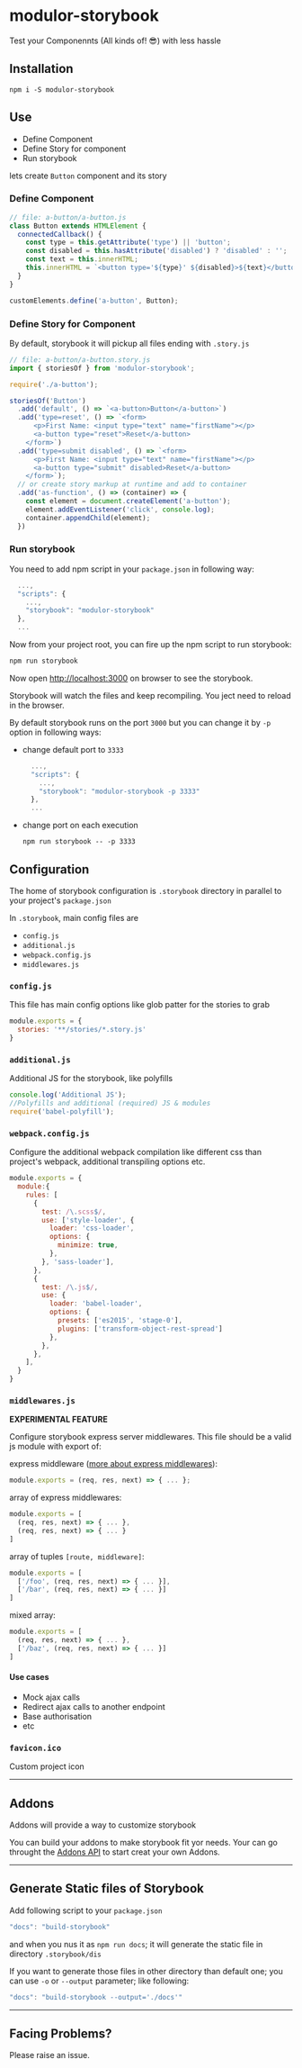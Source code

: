 # modulor-storybook

Test your Componennts (All kinds of! 😎) with less hassle

## Installation

```
npm i -S modulor-storybook
```

## Use

- Define Component
- Define Story for component
- Run storybook

lets create `Button` component and its story

### Define Component

```js
// file: a-button/a-button.js
class Button extends HTMLElement {
  connectedCallback() {
    const type = this.getAttribute('type') || 'button';
    const disabled = this.hasAttribute('disabled') ? 'disabled' : '';
    const text = this.innerHTML;
    this.innerHTML = `<button type='${type}' ${disabled}>${text}</button>`;
  }
}

customElements.define('a-button', Button);
```

### Define Story for Component

By default, storybook it will pickup all files ending with `.story.js`
```js
// file: a-button/a-button.story.js
import { storiesOf } from 'modulor-storybook';

require('./a-button');

storiesOf('Button')
  .add('default', () => `<a-button>Button</a-button>`)
  .add('type=reset', () => `<form>
      <p>First Name: <input type="text" name="firstName"></p>
      <a-button type="reset">Reset</a-button>
    </form>`)
  .add('type=submit disabled', () => `<form>
      <p>First Name: <input type="text" name="firstName"></p>
      <a-button type="submit" disabled>Reset</a-button>
    </form>`);
  // or create story markup at runtime and add to container
  .add('as-function', () => (container) => {
    const element = document.createElement('a-button');
    element.addEventListener('click', console.log);
    container.appendChild(element);
  })
```

### Run storybook

You need to add npm script in your `package.json` in following way:
```js
  ...,
  "scripts": {
    ...,
    "storybook": "modulor-storybook"
  },
  ...
```

Now from your project root, you can fire up the npm script to run storybook:

```sh
npm run storybook
```

Now open [http://localhost:3000](http://localhost:3000) on browser to see the storybook.

Storybook will watch the files and keep recompiling. You ject need to reload in the browser.

By default storybook runs on the port `3000` but you can change it by `-p` option in following ways:

- change default port to `3333`
  ```js
    ...,
    "scripts": {
      ...,
      "storybook": "modulor-storybook -p 3333"
    },
    ...
  ```
- change port on each execution
  ```
  npm run storybook -- -p 3333
  ```

## Configuration

The home of storybook configuration is `.storybook` directory in parallel to your project's `package.json`

In `.storybook`, main config files are
- `config.js`
- `additional.js`
- `webpack.config.js`
- `middlewares.js`

### `config.js`

This file has main config options like glob patter for the stories to grab
```js
module.exports = {
  stories: '**/stories/*.story.js'
}
```

### `additional.js`

Additional JS for the storybook, like polyfills
```js
console.log('Additional JS');
//Polyfills and additional (required) JS & modules
require('babel-polyfill');
```

### `webpack.config.js`

Configure the additional webpack compilation like different css than project's webpack, additional transpiling options etc.
```js
module.exports = {
  module:{
    rules: [
      {
        test: /\.scss$/,
        use: ['style-loader', {
          loader: 'css-loader',
          options: {
            minimize: true,
          },
        }, 'sass-loader'],
      },
      {
        test: /\.js$/,
        use: {
          loader: 'babel-loader',
          options: {
            presets: ['es2015', 'stage-0'],
            plugins: ['transform-object-rest-spread']
          },
        },
      },
    ],
  }
}
```

### `middlewares.js`

**EXPERIMENTAL FEATURE**

Configure storybook express server middlewares. This file should be a valid js module with export of:


express middleware ([more about express middlewares](http://expressjs.com/en/guide/using-middleware.html)):
```js
module.exports = (req, res, next) => { ... };
```

array of express middlewares:
```js
module.exports = [
  (req, res, next) => { ... },
  (req, res, next) => { ... }
]
```

array of tuples `[route, middleware]`:
```js
module.exports = [
  ['/foo', (req, res, next) => { ... }],
  ['/bar', (req, res, next) => { ... }]
]
```

mixed array:
```js
module.exports = [
  (req, res, next) => { ... },
  ['/baz', (req, res, next) => { ... }]
]
```


#### Use cases

- Mock ajax calls
- Redirect ajax calls to another endpoint
- Base authorisation
- etc


### `favicon.ico`

Custom project icon

----

## Addons

Addons will provide a way to customize storybook

You can build your addons to make storybook fit yor needs. Your can go throught the [Addons API](./addons/README.md) to start creat your own Addons.

----

## Generate Static files of Storybook

Add following script to your `package.json`

```js
"docs": "build-storybook"
```
and when you nus it as `npm run docs`; it will generate the static file in directory `.storybook/dis`

If you want to generate those files in other directory than default one; you can use `-o` or `--output` parameter; like following:

```js
"docs": "build-storybook --output='./docs'"
```
----

## Facing Problems?

Please raise an issue.
